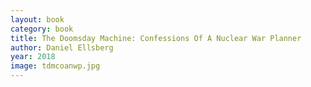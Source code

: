 ```yaml
---
layout: book
category: book
title: The Doomsday Machine: Confessions Of A Nuclear War Planner
author: Daniel Ellsberg
year: 2018
image: tdmcoanwp.jpg
---
```

